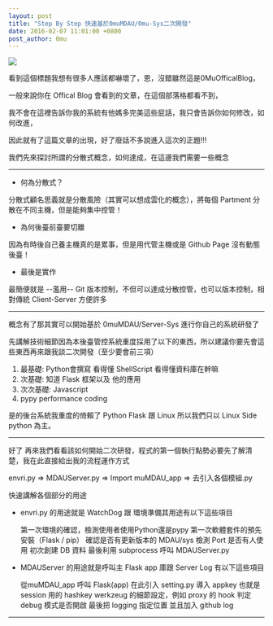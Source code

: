 ```yaml
---
layout: post
title: "Step By Step 快速基於0muMDAU/0mu-Sys二次開發" 
date: 2016-02-07 11:01:00 +0800
post_author: 0mu
---
```

<img src="http://i.imgur.com/dCf5iWf.png" style="max-width: 100%">

看到這個標題我想有很多人應該都嚇壞了，恩，沒錯雖然這是0MuOfficalBlog，

一般來說你在 Offical Blog 會看到的文章，在這個部落格都看不到，

我不會在這裡告訴你我的系統有他媽多完美這些屁話，我只會告訴你如何修改，如何改進，

因此就有了這篇文章的出現，好了廢話不多說進入這次的正題!!!

我們先來探討所謂的分散式概念，如何達成，在這邊我們需要一些概念

---

* 何為分散式？

分散式顧名思義就是分散風險（其實可以想成雲化的概念），將每個 Partment 分散在不同主機，但是能夠集中控管！

* 為何後臺前臺要切離

因為有時後自己養主機真的是累事，但是用代管主機或是 Github Page 沒有動態後臺！

* 最後是實作

最簡便就是 --濫用-- Git 版本控制，不但可以達成分散控管，也可以版本控制，相對傳統 Client-Server 方便許多

---

概念有了那其實可以開始基於 0muMDAU/Server-Sys 進行你自己的系統研發了

先講解技術細節因為本後臺管控系統重度採用了以下的東西，所以建議你要先會這些東西再來跟我談二次開發（至少要會前三項）

1. 最基礎: Python會撰寫 看得懂 ShellScript 看得懂資料庫在幹嘛
2. 次基礎: 知道 Flask 框架以及 他的應用
3. 次次基礎: Javascript 
3. pypy performance coding

是的後台系統我重度的倚賴了 Python Flask 跟 Linux 所以我們只以 Linux Side python 為主。

---

好了 再來我們看看該如何開始二次研發，程式的第一個執行點勢必要先了解清楚，我在此直接給出我的流程運作方式

envri.py => MDAUServer.py => Import muMDAU_app => 去引入各個模組.py

快速講解各個部分的用途 

* envri.py 的用途就是 WatchDog 跟 環境準備其用途有以下這些項目

   第一次環境的確認，檢測使用者使用Python還是pypy 
	 第一次軟體套件的預先安裝（Flask / pip）
	 確認是否有更新版本的 MDAU/sys 
	 檢測 Port 是否有人使用
	 初次創建 DB 資料
	 最後利用 subprocess 呼叫 MDAUServer.py


* MDAUServer 的用途就是呼叫主 Flask app 庫跟 Server Log 有以下這些項目

   從muMDAU_app 呼叫 Flask(app) 
	 在此引入 setting.py 導入 appkey 也就是 session 用的 hashkey 
	 werkzeug 的細節設定，例如 proxy 的 hook
	 判定 debug 模式是否開啟
	 最後把 logging 指定位置 並且加入 github log

---
